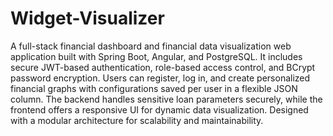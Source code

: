 # Widget-Visualizer
A full-stack financial dashboard and financial data visualization web application built with Spring Boot, Angular, and PostgreSQL. It includes secure JWT-based authentication, role-based access control, and BCrypt password encryption. Users can register, log in, and create personalized financial graphs with configurations saved per user in a flexible JSON column. The backend handles sensitive loan parameters securely, while the frontend offers a responsive UI for dynamic data visualization. Designed with a modular architecture for scalability and maintainability.
